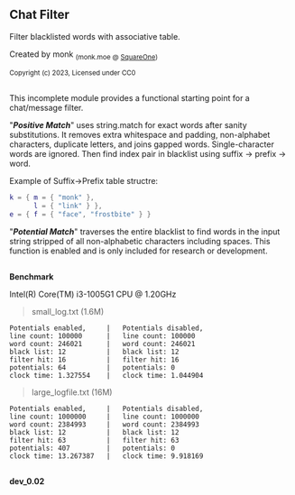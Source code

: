 ## Chat Filter

Filter blacklisted words with associative table.

Created by monk <sub>(monk.moe @ [SquareOne](https://discord.gg/pE4Tu3cf23))</sub>

<sup>Copyright (c) 2023, Licensed under CC0</sup>

##
This incomplete module provides a functional starting point for a chat/message filter.

"***Positive Match***" uses string.match for exact words after sanity substitutions.  It removes extra whitespace and padding, non-alphabet characters, duplicate letters, and joins gapped words.  Single-character words are ignored.  Then find index pair in blacklist using suffix -> prefix -> word.

Example of Suffix->Prefix table structre:
```lua
k = { m = { "monk" },
      l = { "link" } },
e = { f = { "face", "frostbite" } }
```

"***Potential Match***" traverses the entire blacklist to find words in the input string stripped of all non-alphabetic characters including spaces. This function is enabled and is only included for research or development.

##

**Benchmark**

Intel(R) Core(TM) i3-1005G1 CPU @ 1.20GHz
> small_log.txt (1.6M)
```
Potentials enabled,		|	Potentials disabled,
line count: 100000		|	line count: 100000
word count: 246021		|	word count: 246021
black list: 12			|	black list: 12
filter hit: 16			|	filter hit: 16
potentials: 64			|	potentials: 0
clock time: 1.327554	|	clock time: 1.044904
```
> large_logfile.txt (16M)
```
Potentials enabled,		|	Potentials disabled,
line count: 1000000		|	line count: 1000000
word count: 2384993		|	word count: 2384993
black list: 12			|	black list: 12
filter hit: 63			|	filter hit: 63
potentials: 407			|	potentials: 0
clock time: 13.267387	|	clock time: 9.918169
```

##

**dev_0.02**